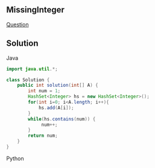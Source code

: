 ## MissingInteger
[Question]()

## Solution
Java
```java
import java.util.*;

class Solution {
    public int solution(int[] A) {
        int num = 1;
        HashSet<Integer> hs = new HashSet<Integer>();
        for(int i=0; i<A.length; i++){
            hs.add(A[i]);
        }
        while(hs.contains(num)) {
             num++;
        }
        return num;
    }
}
```

Python
```python

```
